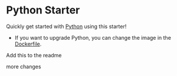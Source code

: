 # Python Starter

Quickly get started with [Python](https://www.python.org/) using this starter! 

- If you want to upgrade Python, you can change the image in the [Dockerfile](./.codesandbox/Dockerfile).


Add this to the readme


more changes